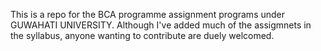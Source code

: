 This is a repo for the BCA programme assignment programs under GUWAHATI UNIVERSITY. 
Although I've added much of the assigmnets in the syllabus, anyone wanting to contribute are duely welcomed.  
